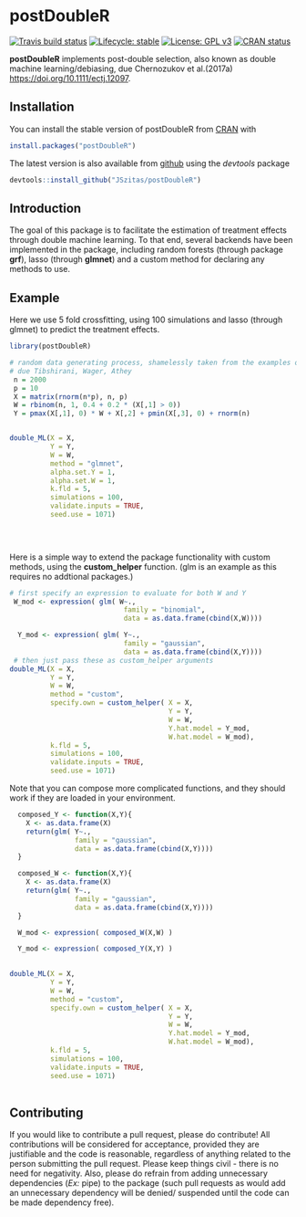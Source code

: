 
<!-- README.md is generated from README.Rmd. Please edit that file -->

# postDoubleR

<!-- badges: start -->

[![Travis build
status](https://travis-ci.org/JSzitas/postDoubleR.svg?branch=master)](https://travis-ci.org/JSzitas/postDoubleR)
[![Lifecycle:
stable](https://img.shields.io/badge/lifecycle-stable-green.svg)](https://www.tidyverse.org/lifecycle/#stable)
[![License: GPL
v3](https://img.shields.io/badge/License-GPLv3-blue.svg)](https://www.gnu.org/licenses/gpl-3.0)
[![CRAN
status](https://www.r-pkg.org/badges/version/postDoubleR)](https://CRAN.R-project.org/package=postDoubleR)
<!-- badges: end -->

**postDoubleR** implements post-double selection, also known as double
machine learning/debiasing, due Chernozukov et al.(2017a)
<https://doi.org/10.1111/ectj.12097>.

## Installation

You can install the stable version of postDoubleR from
[CRAN](https://CRAN.R-project.org) with

``` r
install.packages("postDoubleR")
```

The latest version is also available from
[github](https://github.com/JSzitas/postDoubleR) using the *devtools*
package

``` r
devtools::install_github("JSzitas/postDoubleR")
```

## Introduction

The goal of this package is to facilitate the estimation of treatment
effects through double machine learning. To that end, several backends
have been implemented in the package, including random forests (through
package **grf**), lasso (through **glmnet**) and a custom method for
declaring any methods to use.

## Example

Here we use 5 fold crossfitting, using 100 simulations and lasso
(through glmnet) to predict the treatment effects.

``` r
library(postDoubleR)

# random data generating process, shamelessly taken from the examples on the grf github page,
# due Tibshirani, Wager, Athey
 n = 2000
 p = 10
 X = matrix(rnorm(n*p), n, p)
 W = rbinom(n, 1, 0.4 + 0.2 * (X[,1] > 0))
 Y = pmax(X[,1], 0) * W + X[,2] + pmin(X[,3], 0) + rnorm(n)


double_ML(X = X,
          Y = Y,
          W = W,
          method = "glmnet",
          alpha.set.Y = 1,
          alpha.set.W = 1,
          k.fld = 5,
          simulations = 100,
          validate.inputs = TRUE,
          seed.use = 1071)

  
 
```

Here is a simple way to extend the package functionality with custom
methods, using the **custom\_helper** function. (glm is an example as
this requires no addtional packages.)

``` r
# first specify an expression to evaluate for both W and Y
 W_mod <- expression( glm( W~.,
                            family = "binomial",
                            data = as.data.frame(cbind(X,W))))

  Y_mod <- expression( glm( Y~.,
                            family = "gaussian",
                            data = as.data.frame(cbind(X,Y))))
 # then just pass these as custom_helper arguments 
double_ML(X = X,
          Y = Y,
          W = W,
          method = "custom",
          specify.own = custom_helper( X = X,
                                       Y = Y,
                                       W = W,
                                       Y.hat.model = Y_mod,
                                       W.hat.model = W_mod),
          k.fld = 5,
          simulations = 100,
          validate.inputs = TRUE,
          seed.use = 1071)
```

Note that you can compose more complicated functions, and they should
work if they are loaded in your environment.

``` r
  composed_Y <- function(X,Y){
    X <- as.data.frame(X)
    return(glm( Y~.,
                family = "gaussian",
                data = as.data.frame(cbind(X,Y))))
  }

  composed_W <- function(X,Y){
    X <- as.data.frame(X)
    return(glm( Y~.,
                family = "gaussian",
                data = as.data.frame(cbind(X,Y))))
  }

  W_mod <- expression( composed_W(X,W) )

  Y_mod <- expression( composed_Y(X,Y) )

  
double_ML(X = X,
          Y = Y,
          W = W,
          method = "custom",
          specify.own = custom_helper( X = X,
                                       Y = Y,
                                       W = W,
                                       Y.hat.model = Y_mod,
                                       W.hat.model = W_mod),
          k.fld = 5,
          simulations = 100,
          validate.inputs = TRUE,
          seed.use = 1071)
  
```

## Contributing

If you would like to contribute a pull request, please do contribute\!
All contributions will be considered for acceptance, provided they are
justifiable and the code is reasonable, regardless of anything related
to the person submitting the pull request. Please keep things civil -
there is no need for negativity. Also, please do refrain from adding
unnecessary dependencies (*Ex:* pipe) to the package (such pull requests
as would add an unnecessary dependency will be denied/ suspended until
the code can be made dependency free).
